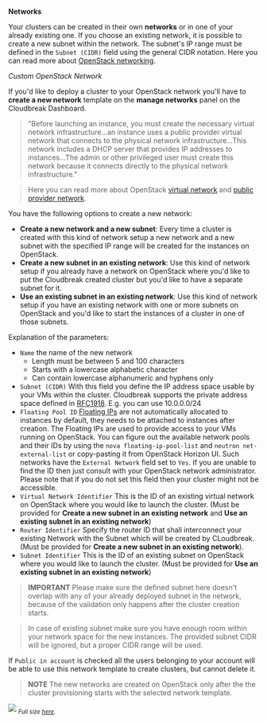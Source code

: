 **Networks**

Your clusters can be created in their own **networks** or in one of your already existing one. If you choose an
existing network, it is possible to create a new subnet within the network. The subnet's IP range must be defined in
the `Subnet (CIDR)` field using the general CIDR notation. Here you can read more about [OpenStack networking](http://docs.openstack.org/liberty/networking-guide/intro-networking.html).

*Custom OpenStack Network*

If you'd like to deploy a cluster to your OpenStack network you'll have to **create a new network** template on the
**manage networks** panel on the Cloudbreak Dashboard.

>"Before launching an instance, you must create the necessary virtual network infrastructure...an instance uses a
public provider virtual network that connects to the physical network infrastructure...This network includes a DHCP
server that provides IP addresses to instances...The admin or other privileged user must create this network because
it connects directly to the physical network infrastructure."

>Here you can read more about OpenStack [virtual network](http://docs.openstack.org/liberty/install-guide-rdo/launch-instance.html#create-virtual-networks) and [public provider network](http://docs.openstack.org/liberty/install-guide-rdo/launch-instance-networks-public.html).

You have the following options to create a new network:

* **Create a new network and a new subnet**: Every time a cluster is created with this kind of network setup a new network and a new subnet with the specified IP range will be created for the instances on OpenStack.
* **Create a new subnet in an existing network**: Use this kind of network setup if you already have a network on OpenStack where you'd like to put the Cloudbreak created cluster but you'd like to have a separate subnet for it.
* **Use an existing subnet in an existing network**: Use this kind of network setup if you have an existing network with one or more subnets on OpenStack and you'd like to start the instances of a cluster in one of those subnets.

Explanation of the parameters:

- `Name` the name of the new network
    - Length must be between 5 and 100 characters
    - Starts with a lowercase alphabetic character
    - Can contain lowercase alphanumeric and hyphens only
- `Subnet (CIDR)` With this field you define the IP address space usable by your VMs within the cluster. Cloudbreak supports the private address space defined in [RFC1918](https://tools.ietf.org/html/rfc1918). E.g. you can use 10.0.0.0/24
- `Floating Pool ID` [Floating IPs](http://docs.openstack.org/openstack-ops/content/floating_ips.html)  are not automatically allocated to instances by default, they needs to be attached to instances after creation. The Floating IPs are used to provide access to your VMs running on OpenStack. You can figure out the available network pools and their IDs by using the `nova floating-ip-pool-list` and `neutron net-external-list` or copy-pasting it from OpenStack Horizon UI. Such networks have the `External Network` field set to `Yes`. If you are unable to find the ID then just consult with your OpenStack network administrator. Please note that if you do not set this field then your cluster might not be accessible.
- `Virtual Network Identifier` This is the ID of an existing virtual network on OpenStack where you would like to launch the cluster. (Must be provided for **Create a new subnet in an existing network** and **Use an existing subnet in an existing network**)
- `Router Identifier` Specify the router ID that shall interconnect your existing Network with the Subnet which will be created by CLoudbreak. (Must be provided for **Create a new subnet in an existing network**).
- `Subnet Identifier` This is the ID of an existing subnet on OpenStack where you would like to launch the cluster. (Must be provided for **Use an existing subnet in an existing network**)

>**IMPORTANT** Please make sure the defined subnet here doesn't overlap with any of your already deployed subnet in the
 network, because of the validation only happens after the cluster creation starts.

>In case of existing subnet make sure you have enough room within your network space for the new instances. The
provided subnet CIDR will be ignored, but a proper CIDR range will be used.

If `Public in account` is checked all the users belonging to your account will be able to use this network template
to create clusters, but cannot delete it.

>**NOTE** The new networks are created on OpenStack only after the the cluster provisioning starts with the selected
network template.

![](/images/os-networks_v2.png)
<sub>*Full size [here](/images/os-networks_v2.png).*</sub>
